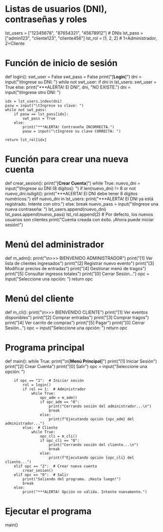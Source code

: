 # Listas de usuarios (DNI), contraseñas y roles
lst_users = ["12345678", "87654321", "45678912"]  # DNIs
lst_pass = ["admin123", "cliente123", "cliente456"]
lst_rol = [1, 2, 2]  # 1=Administrador, 2=Cliente

# Función de inicio de sesión
def login():
    swt_user = False
    swt_pass = False
    print("[__Login__]")
    dni = input("\tIngrese su DNI: ")
    while not swt_user:
        if dni in lst_users:
            swt_user = True
        else:
            print("***ALERTA! El DNI", dni, "NO EXISTE.")
            dni = input("\tIngrese otro DNI: ")

    idx = lst_users.index(dni)
    pasw = input("\tIngrese su clave: ")
    while not swt_pass:
        if pasw == lst_pass[idx]:
            swt_pass = True
        else:
            print("***ALERTA! Contraseña INCORRECTA.")
            pasw = input("\tIngrese su clave CORRECTA: ")

    return lst_rol[idx]

# Función para crear una nueva cuenta
def crear_sesion():
    print("[__Crear Cuenta__]")
    while True:
        nuevo_dni = input("\tIngrese su DNI (8 dígitos): ")
        if len(nuevo_dni) != 8 or not nuevo_dni.isdigit():
            print("***ALERTA! El DNI debe tener 8 dígitos numéricos.")
        elif nuevo_dni in lst_users:
            print("***ALERTA! El DNI ya está registrado. Intente con otro.")
        else:
            break
    nuevo_pass = input("\tIngrese una nueva contraseña: ")
    lst_users.append(nuevo_dni)
    lst_pass.append(nuevo_pass)
    lst_rol.append(2)  # Por defecto, los nuevos usuarios son clientes
    print("Cuenta creada con éxito. ¡Ahora puede iniciar sesión!")

# Menú del administrador
def m_adm():
    print("\n>>> BIENVENIDO ADMINISTRADOR")
    print("[1] Ver lista de clientes ingresados")
    print("[2] Registrar nuevo evento")
    print("[3] Modificar precios de entradas")
    print("[4] Gestionar menú de tragos")
    print("[5] Consultar ingresos totales")
    print("[0] Cerrar Sesión...")
    opc = input("Seleccione una opción: ")
    return opc

# Menú del cliente
def m_cli():
    print("\n>>> BIENVENIDO CLIENTE")
    print("[1] Ver eventos disponibles")
    print("[2] Comprar entradas")
    print("[3] Comprar tragos")
    print("[4] Ver carrito de compras")
    print("[5] Pagar")
    print("[0] Cerrar Sesión...")
    opc = input("Seleccione una opción: ")
    return opc

# Programa principal
def main():
    while True:
        print("\n[__Menú Principal__]")
        print("[1] Iniciar Sesión")
        print("[2] Crear Cuenta")
        print("[0] Salir")
        opc = input("Seleccione una opción: ")

        if opc == "1":  # Iniciar sesión
            rol = login()
            if rol == 1:  # Administrador
                while True:
                    opc_adm = m_adm()
                    if opc_adm == "0":
                        print("Cerrando sesión del administrador...\n")
                        break
                    else:
                        print(f"Ejecutando opción {opc_adm} del administrador...")
            else:  # Cliente
                while True:
                    opc_cli = m_cli()
                    if opc_cli == "0":
                        print("Cerrando sesión del cliente...\n")
                        break
                    else:
                        print(f"Ejecutando opción {opc_cli} del cliente...")
        elif opc == "2":  # Crear nueva cuenta
            crear_sesion()
        elif opc == "0":  # Salir
            print("Saliendo del programa. ¡Hasta luego!")
            break
        else:
            print("***ALERTA! Opción no válida. Intente nuevamente.")

# Ejecutar el programa
main()

